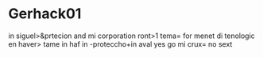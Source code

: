 # Gerhack01
in siguel>&prtecion and mi corporation ront>1 
tema= for menet di tenologic en haver> tame
in haf in -proteccho+in aval 
yes go mi crux= no sext 
